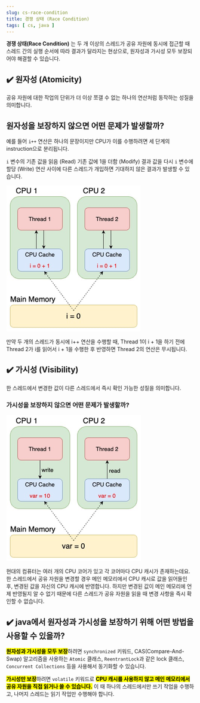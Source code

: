```yaml
---
slug: cs-race-condition
title: 경쟁 상태 (Race Condition)
tags: [ cs, java ]
---
```


**경쟁 상태(Race Condition)** 는 두 개 이상의 스레드가 공유 자원에 동시에 접근할 때 스레드 간의 실행 순서에 따라 결과가 달라지는 현상으로, 원자성과 가시성 모두 보장되어야 해결할 수 있습니다.

## ✔️ 원자성 (Atomicity)
공유 자원에 대한 작업의 단위가 더 이상 쪼갤 수 없는 하나의 연산처럼 동작하는 성질을 의미합니다.

## 원자성을 보장하지 않으면 어떤 문제가 발생할까?
예를 들어 `i++` 연산은 하나의 문장이지만 CPU가 이를 수행하려면 세 단계의 instruction으로 분리됩니다.

`i` 변수의 기존 값을 읽음 (Read)
기존 값에 1을 더함 (Modify)
결과 값을 다시 `i` 변수에 할당 (Write)
연산 사이에 다른 스레드가 개입하면 기대하지 않은 결과가 발생할 수 있습니다.

![Atomicity](img/atomicity.png)

만약 두 개의 스레드가 동시에 i++ 연산을 수행할 때, Thread 1이 i + 1을 하기 전에 Thread 2가 i를 읽어서 i + 1을 수행한 후 반영하면 Thread 2의 연산은 무시됩니다.

## ✔️ 가시성 (Visibility)
한 스레드에서 변경한 값이 다른 스레드에서 즉시 확인 가능한 성질을 의미합니다.

### 가시성을 보장하지 않으면 어떤 문제가 발생할까?
![Visibility](img/visibility.png)

현대의 컴퓨터는 여러 개의 CPU 코어가 있고 각 코어마다 CPU 캐시가 존재하는데요. 한 스레드에서 공유 자원을 변경할 경우 메인 메모리에서 CPU 캐시로 값을 읽어들인 후, 변경된 값을 자신의 CPU 캐시에 반영합니다. 하지만 변경된 값이 메인 메모리에 언제 반영될지 알 수 없기 때문에 다른 스레드가 공유 자원을 읽을 때 변경 사항을 즉시 확인할 수 없습니다.

## ✔️ java에서 원자성과 가시성을 보장하기 위해 어떤 방법을 사용할 수 있을까?
<mark>**원자성과 가시성을 모두 보장**</mark>하려면 `synchronized` 키워드, CAS(Compare-And-Swap) 알고리즘을 사용하는 `Atomic` 클래스, `ReentrantLock`과 같은 lock 클래스, `Concurrent Collections` 등을 사용해서 동기화할 수 있습니다.

<mark>**가시성만 보장**</mark>하려면 `volatile` 키워드로 <mark>**CPU 캐시를 사용하지 않고 메인 메모리에서 공유 자원을 직접 읽거나 쓸 수 있습니다.**</mark> 이 때 하나의 스레드에서만 쓰기 작업을 수행하고, 나머지 스레드는 읽기 작업만 수행해야 합니다.
